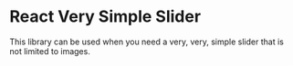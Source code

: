 # React Very Simple Slider

This library can be used when you need a very, very, simple slider that is not limited to images.

